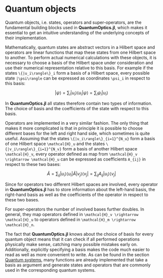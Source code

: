 # Quantum objects

Quantum objects, i.e. states, operators and super-operators, are the fundamental building blocks used in **QuantumOptics.jl**, which makes it essential to get an intuitive understanding of the underlying concepts of their implementation.

Mathematically, quantum states are abstract vectors in a Hilbert space and operators are linear functions that map these states from one Hilbert space to another. To perform actual numerical calculations with these objects, it is necessary to choose a basis of the Hilbert space under consideration and use their numerical representation relative to this basis. For example if the states ``\{|u_i\rangle\}_i`` form a basis of a Hilbert space, every possible state ``|\psi\rangle`` can be expressed as coordinates ``\psi_i`` in respect to this basis:

```math
|\psi\rangle = \sum_i |u_i\rangle\langle u_i |\psi \rangle
             = \sum_i \psi_i |u_i\rangle
```

In **QuantumOptics.jl** all states therefore contain two types of information. The choice of basis and the coefficients of the state with respect to this basis.

Operators are implemented in a very similar fashion. The only thing that makes it more complicated is that in principle it is possible to choose different bases for the left and right hand side, which sometimes is quite useful. Assuming that the states ``\{|u_i\rangle\}_{i=1}^{N_u}`` form a basis of one Hilbert space ``\mathcal{H}_u`` and the states ``\{|v_i\rangle\}_{i=1}^{N_v}`` form a basis of another Hilbert space ``\mathcal{H}_v``, every operator defined as map from ``\mathcal{H}_v \rightarrow \mathcal{H}_u`` can be expressed as coefficients ``A_{ij}`` in respect to these two bases:

```math
\hat{A} = \sum_{ij} |u_i\rangle\langle u_i| \hat{A} |v_j\rangle\langle v_j|
        = \sum_{ij} A_{ij} |u_i\rangle \langle v_j|
```

Since for operators two different Hilbert spaces are involved, every operator in **QuantumOptics.jl** has to store information about the left-hand basis, the right-hand basis as well as the coefficients of the operator in respect to these two bases.

For super-operators the number of involved bases further doubles. In general, they map operators defined in ``\mathcal{H}_v \rightarrow \mathcal{H}_u`` to operators defined in ``\mathcal{H}_m \rightarrow \mathcal{H}_n``.

The fact that **QuantumOptics.jl** knows about the choice of basis for every quantum object means that it can check if all performed operations physically make sense, catching many possible mistakes early on. Additionally, explicitly specifying a basis makes the code much easier to read as well as more convenient to write. As can be found in the section [Quantum systems](@ref), many functions are already implemented that take a basis as argument and generate states and operators that are commonly used in the corresponding quantum systems.
